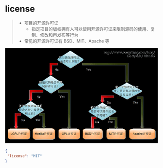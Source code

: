 # license

> - 项目的开源许可证
>   - 指定项目的版权拥有人可以使用开源许可证来限制源码的使用、复制、修改和再发布等行为
> - 常见的开源许可证有 BSD、MIT、Apache 等

![](./__assets__/license-2022-11-12-14-10-42.png)

```json
{
 "license": "MIT"
}
```
